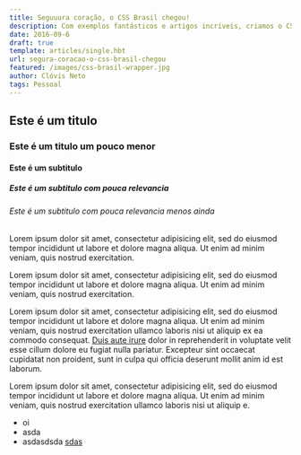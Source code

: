 ```yaml
---
title: Seguuura coração, o CSS Brasil chegou!
description: Com exemplos fantásticos e artigos incríveis, criamos o CSS Brasil com a expectativa de compartilhar conhecimento e promover taletos.
date: 2016-09-6
draft: true
template: articles/single.hbt
url: segura-coracao-o-css-brasil-chegou
featured: /images/css-brasil-wrapper.jpg
author: Clóvis Neto
tags: Pessoal
---
```


<h2>Este é um titulo</h2>
<h3>Este é um titulo um pouco menor</h3>
<h4>Este é um subtitulo</h4>
<h5>Este é um subtitulo com pouca relevancia</h5>
<h6>Este é um subtitulo com pouca relevancia menos ainda</h6>

<p class="note">
	Lorem ipsum dolor sit amet, consectetur adipisicing elit, sed do eiusmod tempor incididunt ut labore et dolore magna aliqua. Ut enim ad minim veniam, quis nostrud exercitation.
</p>

<p class="dark-note">
	Lorem ipsum dolor sit amet, consectetur adipisicing elit, sed do eiusmod tempor incididunt ut labore et dolore magna aliqua. Ut enim ad minim veniam, quis nostrud exercitation.
</p>

Lorem ipsum <span class="text-note">dolor</span> sit amet, consectetur adipisicing elit, sed do eiusmod tempor incididunt ut labore et dolore magna aliqua. Ut enim ad minim veniam, quis nostrud exercitation ullamco laboris nisi ut aliquip ex ea commodo consequat. <a href="#">Duis aute irure</a> dolor in reprehenderit in voluptate velit esse cillum dolore eu fugiat nulla pariatur. Excepteur sint occaecat cupidatat non proident, sunt in culpa qui officia deserunt mollit anim id est laborum.

<p class="citation">Lorem ipsum dolor sit amet, consectetur adipisicing elit, sed do eiusmod tempor incididunt ut labore et dolore magna aliqua. Ut enim ad minim veniam, quis nostrud exercitation ullamco laboris nisi ut aliquip e.</p>


<ul>
	<li>oi</li>
	<li>asda</li>
	<li> asdasdsda <a href="#">sdas</a></li>
</ul>